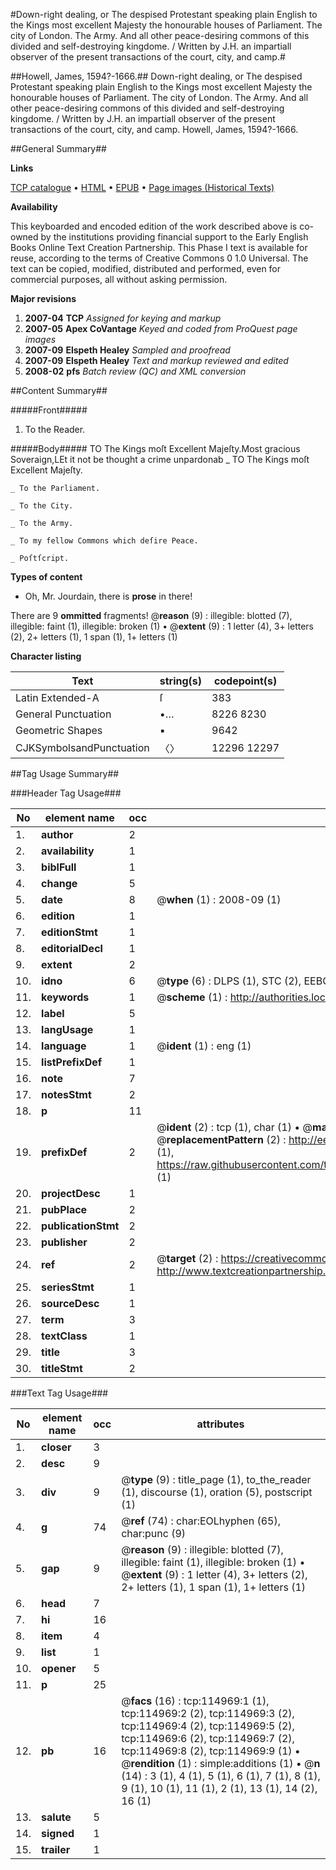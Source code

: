 #Down-right dealing, or The despised Protestant speaking plain English to the Kings most excellent Majesty the honourable houses of Parliament. The city of London. The Army. And all other peace-desiring commons of this divided and self-destroying kingdome. / Written by J.H. an impartiall observer of the present transactions of the court, city, and camp.#

##Howell, James, 1594?-1666.##
Down-right dealing, or The despised Protestant speaking plain English to the Kings most excellent Majesty the honourable houses of Parliament. The city of London. The Army. And all other peace-desiring commons of this divided and self-destroying kingdome. / Written by J.H. an impartiall observer of the present transactions of the court, city, and camp.
Howell, James, 1594?-1666.

##General Summary##

**Links**

[TCP catalogue](http://www.ota.ox.ac.uk/tcp/)  • 
[HTML](http://tei.it.ox.ac.uk/tcp/Texts-HTML/free/A74/A74776.html)  • 
[EPUB](http://tei.it.ox.ac.uk/tcp/Texts-EPUB/free/A74/A74776.epub) • 
[Page images (Historical Texts)](https://data.historicaltexts.jisc.ac.uk/view?pubId=eebo-99862793e&pageId=eebo-99862793e-114969-1)

**Availability**

This keyboarded and encoded edition of the
	       work described above is co-owned by the institutions
	       providing financial support to the Early English Books
	       Online Text Creation Partnership. This Phase I text is
	       available for reuse, according to the terms of Creative
	       Commons 0 1.0 Universal. The text can be copied,
	       modified, distributed and performed, even for
	       commercial purposes, all without asking permission.

**Major revisions**

1. __2007-04__ __TCP__ *Assigned for keying and markup*
1. __2007-05__ __Apex CoVantage__ *Keyed and coded from ProQuest page images*
1. __2007-09__ __Elspeth Healey__ *Sampled and proofread*
1. __2007-09__ __Elspeth Healey__ *Text and markup reviewed and edited*
1. __2008-02__ __pfs__ *Batch review (QC) and XML conversion*

##Content Summary##

#####Front#####

1. To the Reader.

#####Body#####
TO The Kings moſt Excellent Majeſty.Most gracious Soveraign,LEt it not be thought a crime unpardonab
    _ TO The Kings moſt Excellent Majeſty.

    _ To the Parliament.

    _ To the City.

    _ To the Army.

    _ To my fellow Commons which deſire Peace.

    _ Poſtſcript.

**Types of content**

  * Oh, Mr. Jourdain, there is **prose** in there!

There are 9 **ommitted** fragments! 
 @__reason__ (9) : illegible: blotted (7), illegible: faint (1), illegible: broken (1)  •  @__extent__ (9) : 1 letter (4), 3+ letters (2), 2+ letters (1), 1 span (1), 1+ letters (1)

**Character listing**


|Text|string(s)|codepoint(s)|
|---|---|---|
|Latin Extended-A|ſ|383|
|General Punctuation|•…|8226 8230|
|Geometric Shapes|▪|9642|
|CJKSymbolsandPunctuation|〈〉|12296 12297|

##Tag Usage Summary##

###Header Tag Usage###

|No|element name|occ|attributes|
|---|---|---|---|
|1.|__author__|2||
|2.|__availability__|1||
|3.|__biblFull__|1||
|4.|__change__|5||
|5.|__date__|8| @__when__ (1) : 2008-09 (1)|
|6.|__edition__|1||
|7.|__editionStmt__|1||
|8.|__editorialDecl__|1||
|9.|__extent__|2||
|10.|__idno__|6| @__type__ (6) : DLPS (1), STC (2), EEBO-CITATION (1), PROQUEST (1), VID (1)|
|11.|__keywords__|1| @__scheme__ (1) : http://authorities.loc.gov/ (1)|
|12.|__label__|5||
|13.|__langUsage__|1||
|14.|__language__|1| @__ident__ (1) : eng (1)|
|15.|__listPrefixDef__|1||
|16.|__note__|7||
|17.|__notesStmt__|2||
|18.|__p__|11||
|19.|__prefixDef__|2| @__ident__ (2) : tcp (1), char (1)  •  @__matchPattern__ (2) : ([0-9\-]+):([0-9IVX]+) (1), (.+) (1)  •  @__replacementPattern__ (2) : http://eebo.chadwyck.com/downloadtiff?vid=$1&page=$2 (1), https://raw.githubusercontent.com/textcreationpartnership/Texts/master/tcpchars.xml#$1 (1)|
|20.|__projectDesc__|1||
|21.|__pubPlace__|2||
|22.|__publicationStmt__|2||
|23.|__publisher__|2||
|24.|__ref__|2| @__target__ (2) : https://creativecommons.org/publicdomain/zero/1.0/ (1), http://www.textcreationpartnership.org/docs/. (1)|
|25.|__seriesStmt__|1||
|26.|__sourceDesc__|1||
|27.|__term__|3||
|28.|__textClass__|1||
|29.|__title__|3||
|30.|__titleStmt__|2||


###Text Tag Usage###

|No|element name|occ|attributes|
|---|---|---|---|
|1.|__closer__|3||
|2.|__desc__|9||
|3.|__div__|9| @__type__ (9) : title_page (1), to_the_reader (1), discourse (1), oration (5), postscript (1)|
|4.|__g__|74| @__ref__ (74) : char:EOLhyphen (65), char:punc (9)|
|5.|__gap__|9| @__reason__ (9) : illegible: blotted (7), illegible: faint (1), illegible: broken (1)  •  @__extent__ (9) : 1 letter (4), 3+ letters (2), 2+ letters (1), 1 span (1), 1+ letters (1)|
|6.|__head__|7||
|7.|__hi__|16||
|8.|__item__|4||
|9.|__list__|1||
|10.|__opener__|5||
|11.|__p__|25||
|12.|__pb__|16| @__facs__ (16) : tcp:114969:1 (1), tcp:114969:2 (2), tcp:114969:3 (2), tcp:114969:4 (2), tcp:114969:5 (2), tcp:114969:6 (2), tcp:114969:7 (2), tcp:114969:8 (2), tcp:114969:9 (1)  •  @__rendition__ (1) : simple:additions (1)  •  @__n__ (14) : 3 (1), 4 (1), 5 (1), 6 (1), 7 (1), 8 (1), 9 (1), 10 (1), 11 (1), 2 (1), 13 (1), 14 (2), 16 (1)|
|13.|__salute__|5||
|14.|__signed__|1||
|15.|__trailer__|1||
